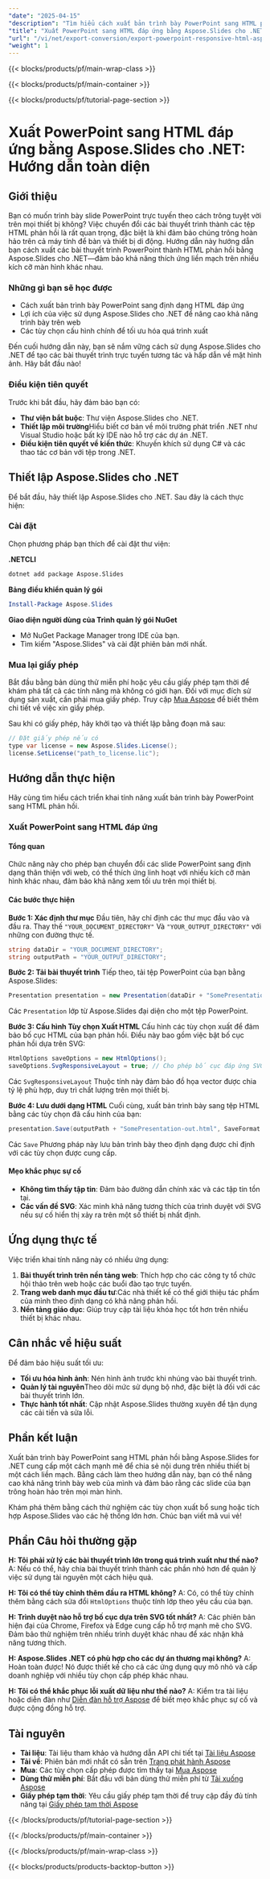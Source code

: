 ```yaml
---
"date": "2025-04-15"
"description": "Tìm hiểu cách xuất bản trình bày PowerPoint sang HTML phản hồi bằng Aspose.Slides cho .NET. Đảm bảo các slide của bạn trông tuyệt vời trên mọi thiết bị với hướng dẫn từng bước này."
"title": "Xuất PowerPoint sang HTML đáp ứng bằng Aspose.Slides cho .NET&#58; Hướng dẫn toàn diện"
"url": "/vi/net/export-conversion/export-powerpoint-responsive-html-aspose-slides-net/"
"weight": 1
---
```


{{< blocks/products/pf/main-wrap-class >}}

{{< blocks/products/pf/main-container >}}

{{< blocks/products/pf/tutorial-page-section >}}
# Xuất PowerPoint sang HTML đáp ứng bằng Aspose.Slides cho .NET: Hướng dẫn toàn diện

## Giới thiệu

Bạn có muốn trình bày slide PowerPoint trực tuyến theo cách trông tuyệt vời trên mọi thiết bị không? Việc chuyển đổi các bài thuyết trình thành các tệp HTML phản hồi là rất quan trọng, đặc biệt là khi đảm bảo chúng trông hoàn hảo trên cả máy tính để bàn và thiết bị di động. Hướng dẫn này hướng dẫn bạn cách xuất các bài thuyết trình PowerPoint thành HTML phản hồi bằng Aspose.Slides cho .NET—đảm bảo khả năng thích ứng liền mạch trên nhiều kích cỡ màn hình khác nhau.

### Những gì bạn sẽ học được
- Cách xuất bản trình bày PowerPoint sang định dạng HTML đáp ứng
- Lợi ích của việc sử dụng Aspose.Slides cho .NET để nâng cao khả năng trình bày trên web
- Các tùy chọn cấu hình chính để tối ưu hóa quá trình xuất

Đến cuối hướng dẫn này, bạn sẽ nắm vững cách sử dụng Aspose.Slides cho .NET để tạo các bài thuyết trình trực tuyến tương tác và hấp dẫn về mặt hình ảnh. Hãy bắt đầu nào!

### Điều kiện tiên quyết
Trước khi bắt đầu, hãy đảm bảo bạn có:
- **Thư viện bắt buộc**: Thư viện Aspose.Slides cho .NET.
- **Thiết lập môi trường**Hiểu biết cơ bản về môi trường phát triển .NET như Visual Studio hoặc bất kỳ IDE nào hỗ trợ các dự án .NET.
- **Điều kiện tiên quyết về kiến thức**: Khuyến khích sử dụng C# và các thao tác cơ bản với tệp trong .NET.

## Thiết lập Aspose.Slides cho .NET
Để bắt đầu, hãy thiết lập Aspose.Slides cho .NET. Sau đây là cách thực hiện:

### Cài đặt
Chọn phương pháp bạn thích để cài đặt thư viện:

**.NETCLI**
```bash
dotnet add package Aspose.Slides
```

**Bảng điều khiển quản lý gói**
```powershell
Install-Package Aspose.Slides
```

**Giao diện người dùng của Trình quản lý gói NuGet**
- Mở NuGet Package Manager trong IDE của bạn.
- Tìm kiếm "Aspose.Slides" và cài đặt phiên bản mới nhất.

### Mua lại giấy phép
Bắt đầu bằng bản dùng thử miễn phí hoặc yêu cầu giấy phép tạm thời để khám phá tất cả các tính năng mà không có giới hạn. Đối với mục đích sử dụng sản xuất, cần phải mua giấy phép. Truy cập [Mua Aspose](https://purchase.aspose.com/buy) để biết thêm chi tiết về việc xin giấy phép.

Sau khi có giấy phép, hãy khởi tạo và thiết lập bằng đoạn mã sau:
```csharp
// Đặt giấy phép nếu có
type var license = new Aspose.Slides.License();
license.SetLicense("path_to_license.lic");
```

## Hướng dẫn thực hiện
Hãy cùng tìm hiểu cách triển khai tính năng xuất bản trình bày PowerPoint sang HTML phản hồi.

### Xuất PowerPoint sang HTML đáp ứng

#### Tổng quan
Chức năng này cho phép bạn chuyển đổi các slide PowerPoint sang định dạng thân thiện với web, có thể thích ứng linh hoạt với nhiều kích cỡ màn hình khác nhau, đảm bảo khả năng xem tối ưu trên mọi thiết bị.

#### Các bước thực hiện
**Bước 1: Xác định thư mục**
Đầu tiên, hãy chỉ định các thư mục đầu vào và đầu ra. Thay thế `"YOUR_DOCUMENT_DIRECTORY"` Và `"YOUR_OUTPUT_DIRECTORY"` với những con đường thực tế.
```csharp
string dataDir = "YOUR_DOCUMENT_DIRECTORY";
string outputPath = "YOUR_OUTPUT_DIRECTORY";
```

**Bước 2: Tải bài thuyết trình**
Tiếp theo, tải tệp PowerPoint của bạn bằng Aspose.Slides:
```csharp
Presentation presentation = new Presentation(dataDir + "SomePresentation.pptx");
```
Các `Presentation` lớp từ Aspose.Slides đại diện cho một tệp PowerPoint.

**Bước 3: Cấu hình Tùy chọn Xuất HTML**
Cấu hình các tùy chọn xuất để đảm bảo bố cục HTML của bạn phản hồi. Điều này bao gồm việc bật bố cục phản hồi dựa trên SVG:
```csharp
HtmlOptions saveOptions = new HtmlOptions();
saveOptions.SvgResponsiveLayout = true; // Cho phép bố cục đáp ứng SVG
```
Các `SvgResponsiveLayout` Thuộc tính này đảm bảo đồ họa vector được chia tỷ lệ phù hợp, duy trì chất lượng trên mọi thiết bị.

**Bước 4: Lưu dưới dạng HTML**
Cuối cùng, xuất bản trình bày sang tệp HTML bằng các tùy chọn đã cấu hình của bạn:
```csharp
presentation.Save(outputPath + "SomePresentation-out.html", SaveFormat.Html, saveOptions);
```
Các `Save` Phương pháp này lưu bản trình bày theo định dạng được chỉ định với các tùy chọn được cung cấp.

#### Mẹo khắc phục sự cố
- **Không tìm thấy tập tin**: Đảm bảo đường dẫn chính xác và các tập tin tồn tại.
- **Các vấn đề SVG**: Xác minh khả năng tương thích của trình duyệt với SVG nếu sự cố hiển thị xảy ra trên một số thiết bị nhất định.

## Ứng dụng thực tế
Việc triển khai tính năng này có nhiều ứng dụng:
1. **Bài thuyết trình trên nền tảng web**: Thích hợp cho các công ty tổ chức hội thảo trên web hoặc các buổi đào tạo trực tuyến.
2. **Trang web danh mục đầu tư**:Các nhà thiết kế có thể giới thiệu tác phẩm của mình theo định dạng có khả năng phản hồi.
3. **Nền tảng giáo dục**: Giúp truy cập tài liệu khóa học tốt hơn trên nhiều thiết bị khác nhau.

## Cân nhắc về hiệu suất
Để đảm bảo hiệu suất tối ưu:
- **Tối ưu hóa hình ảnh**: Nén hình ảnh trước khi nhúng vào bài thuyết trình.
- **Quản lý tài nguyên**Theo dõi mức sử dụng bộ nhớ, đặc biệt là đối với các bài thuyết trình lớn.
- **Thực hành tốt nhất**: Cập nhật Aspose.Slides thường xuyên để tận dụng các cải tiến và sửa lỗi.

## Phần kết luận
Xuất bản trình bày PowerPoint sang HTML phản hồi bằng Aspose.Slides for .NET cung cấp một cách mạnh mẽ để chia sẻ nội dung trên nhiều thiết bị một cách liền mạch. Bằng cách làm theo hướng dẫn này, bạn có thể nâng cao khả năng trình bày web của mình và đảm bảo rằng các slide của bạn trông hoàn hảo trên mọi màn hình.

Khám phá thêm bằng cách thử nghiệm các tùy chọn xuất bổ sung hoặc tích hợp Aspose.Slides vào các hệ thống lớn hơn. Chúc bạn viết mã vui vẻ!

## Phần Câu hỏi thường gặp
**H: Tôi phải xử lý các bài thuyết trình lớn trong quá trình xuất như thế nào?**
A: Nếu có thể, hãy chia bài thuyết trình thành các phần nhỏ hơn để quản lý việc sử dụng tài nguyên một cách hiệu quả.

**H: Tôi có thể tùy chỉnh thêm đầu ra HTML không?**
A: Có, có thể tùy chỉnh thêm bằng cách sửa đổi `HtmlOptions` thuộc tính lớp theo yêu cầu của bạn.

**H: Trình duyệt nào hỗ trợ bố cục dựa trên SVG tốt nhất?**
A: Các phiên bản hiện đại của Chrome, Firefox và Edge cung cấp hỗ trợ mạnh mẽ cho SVG. Đảm bảo thử nghiệm trên nhiều trình duyệt khác nhau để xác nhận khả năng tương thích.

**H: Aspose.Slides .NET có phù hợp cho các dự án thương mại không?**
A: Hoàn toàn được! Nó được thiết kế cho cả các ứng dụng quy mô nhỏ và cấp doanh nghiệp với nhiều tùy chọn cấp phép khác nhau.

**H: Tôi có thể khắc phục lỗi xuất dữ liệu như thế nào?**
A: Kiểm tra tài liệu hoặc diễn đàn như [Diễn đàn hỗ trợ Aspose](https://forum.aspose.com/c/slides/11) để biết mẹo khắc phục sự cố và được cộng đồng hỗ trợ.

## Tài nguyên
- **Tài liệu**: Tài liệu tham khảo và hướng dẫn API chi tiết tại [Tài liệu Aspose](https://reference.aspose.com/slides/net/)
- **Tải về**: Phiên bản mới nhất có sẵn trên [Trang phát hành Aspose](https://releases.aspose.com/slides/net/)
- **Mua**: Các tùy chọn cấp phép được tìm thấy tại [Mua Aspose](https://purchase.aspose.com/buy)
- **Dùng thử miễn phí**: Bắt đầu với bản dùng thử miễn phí từ [Tải xuống Aspose](https://releases.aspose.com/slides/net/)
- **Giấy phép tạm thời**: Yêu cầu giấy phép tạm thời để truy cập đầy đủ tính năng tại [Giấy phép tạm thời Aspose](https://purchase.aspose.com/temporary-license/)

{{< /blocks/products/pf/tutorial-page-section >}}

{{< /blocks/products/pf/main-container >}}

{{< /blocks/products/pf/main-wrap-class >}}

{{< blocks/products/products-backtop-button >}}